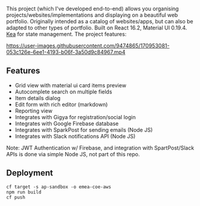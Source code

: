 This project (which I've developed end-to-end) allows you organising projects/websites/implementations and displaying on a beautiful web portfolio. Originally intended as a catalog of websites/apps, but can also be adapted to other types of portfolio. Built on React 16.2, Material UI 0.19.4. [Kea](https://kea.js.org/) for state management. The project features:

https://user-images.githubusercontent.com/9474865/170953081-053c126e-6ee1-4193-b06f-3a50d9c84967.mp4

## Features

- Grid view with material ui card items preview
- Autocomplete search on multiple fields
- Item details dialog
- Edit form with rich editor (markdown)
- Reporting view
- Integrates with Gigya for registration/social login
- Integrates with Google Firebase database
- Integrates with SparkPost for sending emails (Node JS)
- Integrates with Slack notifications API (Node JS)

Note: JWT Authentication w/ Firebase, and integration with SpartPost/Slack APIs is done via simple Node JS, not part of this repo.

## Deployment

```
cf target -s ap-sandbox -o emea-coe-aws
npm run build
cf push
```
